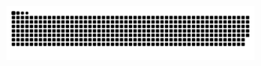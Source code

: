 <picture>
  <source media="(prefers-color-scheme: dark)" srcset="https://raw.githubusercontent.com/iwasakar/iwasakar/output/github-contribution-grid-snake-dark.svg">
  <source media="(prefers-color-scheme: light)" srcset="https://raw.githubusercontent.com/iwasakar/iwasakar/output/github-contribution-grid-snake.svg">
  <img alt="github contribution grid snake animation" src="https://raw.githubusercontent.com/iwasakar/iwasakar/output/github-contribution-grid-snake.svg">
</picture>
